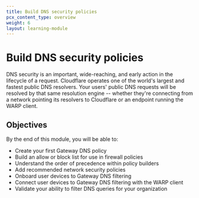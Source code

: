 ```yaml
---
title: Build DNS security policies
pcx_content_type: overview
weight: 6
layout: learning-module
---
```


# Build DNS security policies

DNS security is an important, wide-reaching, and early action in the lifecycle of a request. Cloudflare operates one of the world's largest and fastest public DNS resolvers. Your users' public DNS requests will be resolved by that same resolution engine -- whether they're connecting from a network pointing its resolvers to Cloudflare or an endpoint running the WARP client.

## Objectives

By the end of this module, you will be able to:

- Create your first Gateway DNS policy
- Build an allow or block list for use in firewall policies
- Understand the order of precedence within policy builders
- Add recommended network security policies
- Onboard user devices to Gateway DNS filtering
- Connect user devices to Gateway DNS filtering with the WARP client
- Validate your ability to filter DNS queries for your organization
